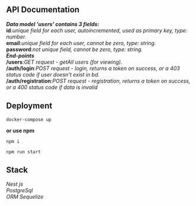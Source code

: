 ## API Documentation
***Data model 'users' contains 3 fields:*** <br>
**id**:*unique field for each user, autoincremented, used as primary key, type: number.* <br>
**email**:*unique field for each user, cannot be zero, type: string.* <br>
**password**:*not unique field, cannot be zero, type: string.* <br>
***End-points*** <br>
**/users**:*GET request - getAll users (for viewing).* <br>
**/auth/login**:*POST request - login, returns a token on success, or a 403 status code if user doesn't exist in bd.* <br>
**/auth/registration**:*POST request - registration, returns a token on success, or a 400 status code if data is invalid* <br>
## Deployment
```
docker-compose up
``` 
**or use npm**
```
npm i
```
```
npm run start
```

## Stack
*Nest js* <br>
*PostgreSql* <br>
*ORM Sequelize*
